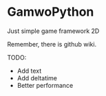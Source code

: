 # GamwoPython
Just simple game framework 2D

Remember, there is github wiki.

TODO:
  - Add text
  - Add deltatime
  - Better performance
